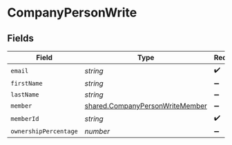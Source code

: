 # CompanyPersonWrite


## Fields

| Field                                                                              | Type                                                                               | Required                                                                           | Description                                                                        |
| ---------------------------------------------------------------------------------- | ---------------------------------------------------------------------------------- | ---------------------------------------------------------------------------------- | ---------------------------------------------------------------------------------- |
| `email`                                                                            | *string*                                                                           | :heavy_check_mark:                                                                 | N/A                                                                                |
| `firstName`                                                                        | *string*                                                                           | :heavy_minus_sign:                                                                 | N/A                                                                                |
| `lastName`                                                                         | *string*                                                                           | :heavy_minus_sign:                                                                 | N/A                                                                                |
| `member`                                                                           | [shared.CompanyPersonWriteMember](../../models/shared/companypersonwritemember.md) | :heavy_minus_sign:                                                                 | N/A                                                                                |
| `memberId`                                                                         | *string*                                                                           | :heavy_check_mark:                                                                 | N/A                                                                                |
| `ownershipPercentage`                                                              | *number*                                                                           | :heavy_minus_sign:                                                                 | N/A                                                                                |